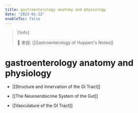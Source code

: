 ```yaml
---
title: gastroenterology anatomy and physiology
date: "2023-01-22"
enableToc: false
---
```


> [!info]
>
> 🌱 來自: [[Gastroenterology of Huppert's Notes]]

# gastroenterology anatomy and physiology

* [[Structure and Innervation of the GI Tract]]

* [[The Neuroendocrine System of the Gut]]

* [[Vasculature of the GI Tract]]

